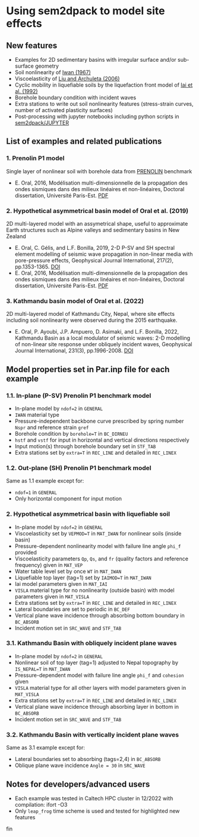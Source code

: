 # Using sem2dpack to model site effects

## New features
* Examples for 2D sedimentary basins with irregular surface and/or sub-surface geometry  
* Soil nonlinearity of [Iwan (1967)](https://doi.org/10.1115/1.3607751)
* Viscoelasticity of [Liu and Archuleta (2006)](https://doi.org/10.1785/0120050173)
* Cyclic mobility in liquefiable soils by the liquefaction front model of [Iai et al. (1992)](https://doi.org/10.3208/sandf1972.32.2_1)
* Borehole boundary condition with incident waves
* Extra stations to write out soil nonlinearity features (stress-strain curves, number of activated plasticity surfaces)
* Post-processing with jupyter notebooks including python scripts in [sem2dpack/JUPYTER](https://github.com/elifo/sem2dpack/tree/master/JUPYTER/SiteEffects)


## List of examples and related publications
### 1. Prenolin P1 model 
Single layer of nonlinear soil with borehole data from [PRENOLIN](https://doi.org/10.1785/0120170210) benchmark  
  * E. Oral, 2016, Modélisation multi-dimensionnelle de la propagation des ondes sismiques dans des milieux linéaires et non-linéaires, Doctoral dissertation, Université Paris-Est. [PDF](https://theses.hal.science/tel-01562279/document)

### 2. Hypothetical asymmetrical basin model of Oral et al. (2019)
2D multi-layered model with an assymetrical shape, useful to approximate Earth structures such as Alpine valleys and sedimentary basins in New Zealand 
  * E. Oral, C. Gélis, and L.F. Bonilla, 2019, 2-D P-SV and SH spectral element modelling of seismic wave propagation in non-linear media with pore-pressure effects, Geophysical Journal International, 217(2), pp.1353-1365. [DOI](https://doi.org/10.1093/gji/ggz041)
  * E. Oral, 2016, Modélisation multi-dimensionnelle de la propagation des ondes sismiques dans des milieux linéaires et non-linéaires, Doctoral dissertation, Université Paris-Est. [PDF](https://theses.hal.science/tel-01562279/document)

### 3. Kathmandu basin model of Oral et al. (2022)
2D multi-layered model of Kathmandu City, Nepal, where site effects including soil nonlinearity were observed during the 2015 earthquake. 
  * E. Oral, P. Ayoubi, J.P. Ampuero, D. Asimaki, and L.F. Bonilla, 2022, Kathmandu Basin as a local modulator of seismic waves: 2-D modelling of non-linear site response under obliquely incident waves, Geophysical Journal International, 231(3), pp.1996-2008. [DOI](https://doi.org/10.1093/gji/ggac302)


## Model properties set in Par.inp file for each example

### 1.1. In-plane (P-SV) Prenolin P1 benchmark model 
* In-plane model by `ndof=2` in `GENERAL`
* `IWAN` material type
* Pressure-independent backbone curve prescribed by spring number `Nspr` and reference strain `gref`
* Borehole condition by `borehole=T` in `BC_DIRNEU`
* `hstf` and `vstf` for input in horizontal and vertical directions respectively
* Input motion(s) through borehole boundary set in `STF_TAB`  
* Extra stations set by `extra=T` in `REC_LINE` and detailed in `REC_LINEX`
### 1.2. Out-plane (SH) Prenolin P1 benchmark model 
Same as 1.1 example except for:
* `ndof=1` in `GENERAL`
* Only horizontal component for input motion

### 2. Hypothetical asymmetrical basin with liquefiable soil
* In-plane model by `ndof=2` in `GENERAL`
* Viscoelasticity set by `VEPMOD=T` in `MAT_IWAN` for nonlinear soils (inside basin)
* Pressure-dependent nonlinearity model with failure line angle `phi_f` provided
* Viscoelasticity parameters `Qp`, `Qs`, and `fr` (quality factors and reference frequency) given in `MAT_VEP`
* Water table level set by once `WT` in `MAT_IWAN`
* Liquefiable top layer (tag=1) set by `IAIMOD=T` in `MAT_IWAN`
* Iai model parameters given in `MAT_IAI`
* `VISLA` material type for no nonlinearity (outside basin) with model parameters given in `MAT_VISLA`
* Extra stations set by `extra=T` in `REC_LINE` and detailed in `REC_LINEX`
* Lateral boundaries are set to periodic in `BC_DEF`
* Vertical plane wave incidence through absorbing bottom boundary in `BC_ABSORB`
* Incident motion set in `SRC_WAVE` and `STF_TAB`

### 3.1. Kathmandu Basin with obliquely incident plane waves
* In-plane model by `ndof=2` in `GENERAL`
* Nonlinear soil of top layer (tag=1) adjusted to Nepal topography by `IS_NEPAL=T` in `MAT_IWAN`
* Pressure-dependent model with failure line angle `phi_f` and `cohesion` given
* `VISLA` material type for all other layers with model parameters given in `MAT_VISLA`
* Extra stations set by `extra=T` in `REC_LINE` and detailed in `REC_LINEX`
* Vertical plane wave incidence through absorbing layer in bottom in `BC_ABSORB`
* Incident motion set in `SRC_WAVE` and `STF_TAB`

### 3.2. Kathmandu Basin with vertically incident plane waves
Same as 3.1 example except for:
* Lateral boundaries set to absorbing (tags=2,4) in `BC_ABSORB`
* Oblique plane wave incidence `Angle = 30` in `SRC_WAVE`


## Notes for developers/advanced users
* Each example was tested in Caltech HPC cluster in 12/2022 with compilation: ifort -O3
* Only `leap_frog` time scheme is used and tested for highlighted new features


fin
